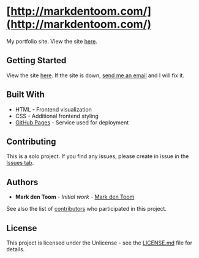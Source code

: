 # [http://markdentoom.com/](http://markdentoom.com/)

My portfolio site. View the site [here](http://markdentoom.com/).

## Getting Started

View the site [here](http://markdentoom.com/). If the site is down, [send me an email](mailto:markdentoom@hotmail.com?subject=[GitHub]%20markdentoom.com%20is%20down!) and I will fix it.

## Built With
* HTML - Frontend visualization
* CSS - Additional frontend styling
* [GitHub Pages](https://pages.github.com/) - Service used for deployment

## Contributing

This is a solo project. If you find any issues, please create in issue in the [Issues tab](https://github.com/MarkdenToom/markdentoom.com/issues).

## Authors

* **Mark den Toom** - *Initial work* - [Mark den Toom](https://github.com/markdentoom)

See also the list of [contributors](https://github.com/MarkdenToom/markdentoom.com/graphs/contributors) who participated in this project.

## License

This project is licensed under the Unlicense - see the [LICENSE.md](https://github.com/MarkdenToom/markdentoom.com/blob/master/LICENSE) file for details.
